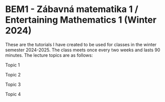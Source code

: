 # BEM1 - Zábavná matematika 1 / Entertaining Mathematics 1 (Winter 2024)

These are the tutorials I have created to be used for classes in the winter semester 2024-2025. The class meets once every two weeks and lasts 90 minutes. The lecture topics are as follows:

Topic 1

Topic 2

Topic 3

Topic 4
